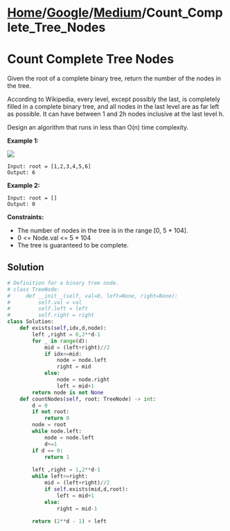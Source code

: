 # [Home](./../..)/[Google](./..)/[Medium](./)/Count_Complete_Tree_Nodes
<h1>Count Complete Tree Nodes</h1>

<p>
Given the root of a complete binary tree, return the number of the nodes in the tree.
</p>
<p>
According to Wikipedia, every level, except possibly the last, is completely filled in a complete binary tree, and all nodes in the last level are as far left as possible. It can have between 1 and 2h nodes inclusive at the last level h.
</p>
<p>
Design an algorithm that runs in less than O(n) time complexity.
</p>

<b>Example 1:</b>

<img src="https://assets.leetcode.com/uploads/2021/01/14/complete.jpg">

    Input: root = [1,2,3,4,5,6]
    Output: 6
 
<b>Example 2:</b>

    Input: root = []
    Output: 0

<b>Constraints:</b>

- The number of nodes in the tree is in the range [0, 5 * 104].
- 0 <= Node.val <= 5 * 104
- The tree is guaranteed to be complete.

<h2>Solution</h2>

```python
# Definition for a binary tree node.
# class TreeNode:
#     def __init__(self, val=0, left=None, right=None):
#         self.val = val
#         self.left = left
#         self.right = right
class Solution:
    def exists(self,idx,d,node):
        left ,right = 0,2**d-1
        for _ in range(d):
            mid = (left+right)//2
            if idx<=mid:
                node = node.left
                right = mid
            else:
                node = node.right
                left = mid+1
        return node is not None
    def countNodes(self, root: TreeNode) -> int:
        d = 0
        if not root:
            return 0
        node = root
        while node.left:
            node = node.left
            d+=1
        if d == 0:
            return 1
        
        left ,right = 1,2**d-1
        while left<=right:
            mid = (left+right)//2
            if self.exists(mid,d,root):
                left = mid+1
            else:
                right = mid-1
        
        return (2**d - 1) + left
```
